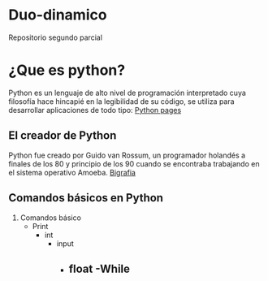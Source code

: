 # Duo-dinamico
 Repositorio segundo parcial
# ¿Que es python?
Python es un lenguaje de alto nivel de programación interpretado cuya filosofía hace hincapié en la legibilidad de su código, se utiliza para desarrollar aplicaciones de todo tipo: [Python pages](https://wiki.python.org/moin/FrontPage)

## El creador de Python
Python fue creado por Guido van Rossum, un programador holandés a finales de los 80 y principio de los 90 cuando se encontraba trabajando en el sistema operativo Amoeba. [Bigrafia](https://es.wikipedia.org/wiki/Guido_van_Rossum)

## Comandos básicos en Python
1. Comandos básico
    - Print
        - int
            - input
                - float
                    -While
                    - 




